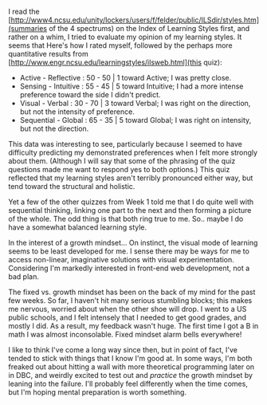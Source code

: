 I read the [http://www4.ncsu.edu/unity/lockers/users/f/felder/public/ILSdir/styles.htm](summaries of the 4 spectrums) on the Index of Learning Styles first, and rather on a whim, I tried to evaluate my opinion of my learning styles. It seems that Here's how I rated myself, followed by the perhaps more quantitative results from [http://www.engr.ncsu.edu/learningstyles/ilsweb.html](this quiz):

* Active - Reflective : 50 - 50 | 1 toward Active;  I was pretty close.
* Sensing - Intuitive : 55 - 45 | 5 toward Intuitive;  I had a more intense preference toward the side I didn't predict.
* Visual - Verbal :     30 - 70 | 3 toward Verbal;  I was right on the direction, but not the intensity of preference.
* Sequential - Global : 65 - 35 | 5 toward Global;  I was right on intensity, but not the direction.

This data was interesting to see, particularly because I seemed to have difficulty predicting my demonstrated preferences when I felt more strongly about them. (Although I will say that some of the phrasing of the quiz questions made me want to respond yes to both options.) This quiz reflected that my learning styles aren't terribly pronounced either way, but tend toward the structural and holistic.

Yet a few of the other quizzes from Week 1 told me that I do quite well with sequential thinking, linking one part to the next and then forming a picture of the whole. The odd thing is that both ring true to me. So.. maybe I do have a somewhat balanced learning style.

In the interest of a growth mindset... On instinct, the visual mode of learning seems to be least developed for me. I sense there may be ways for me to access non-linear, imaginative solutions with visual experimentation. Considering I'm markedly interested in front-end web development, not a bad plan.

The fixed vs. growth mindset has been on the back of my mind for the past few weeks. So far, I haven't hit many serious stumbling blocks; this makes me nervous, worried about when the other shoe will drop. I went to a US public schools, and I felt intensely that I needed to get good grades, and mostly I did. As a result, my feedback wasn't huge. The first time I got a B in math I was almost inconsolable. Fixed mindset alarm bells everywhere!

I like to think I've come a long way since then, but in point of fact, I've tended to stick with things that I know I'm good at. In some ways, I'm both freaked out about hitting a wall with more theoretical programming later on in DBC, and weirdly excited to test out and *practice* the growth mindset by leaning into the failure. I'll probably feel differently when the time comes, but I'm hoping mental preparation is worth something.